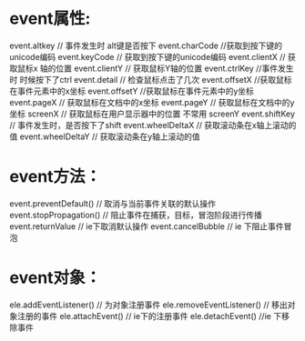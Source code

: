 
# event属性:

event.altkey // 事件发生时 alt键是否按下
event.charCode //获取到按下键的unicode编码
event.keyCode // 获取到按下键的unicode编码
event.clientX // 获取鼠标x 轴的位置
event.clientY // 获取鼠标Y轴的位置
event.ctrlKey //事件发生时 时候按下了ctrl
event.detail // 检查鼠标点击了几次
event.offsetX //获取鼠标在事件元素中的x坐标
event.offsetY //获取鼠标在事件元素中的y坐标
event.pageX // 获取鼠标在文档中的x坐标
event.pageY // 获取鼠标在文档中的y坐标
screenX // 获取鼠标在用户显示器中的位置 不常用
screenY
event.shiftKey // 事件发生时，是否按下了shift
event.wheelDeltaX // 获取滚动条在x轴上滚动的值
event.wheelDeltaY // 获取滚动条在y轴上滚动的值



# event方法：

event.preventDefault() // 取消与当前事件关联的默认操作
event.stopPropagation() // 阻止事件在捕获，目标，冒泡阶段进行传播
event.returnValue // ie下取消默认操作
event.cancelBubble // ie 下阻止事件冒泡


# event对象：

ele.addEventListener() // 为对象注册事件
ele.removeEventListener() // 移出对象注册的事件
ele.attachEvent() // ie下的注册事件
ele.detachEvent() //ie 下移除事件